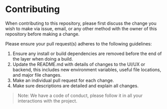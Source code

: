 # Contributing

When contributing to this repository, please first discuss the change you wish to make via issue,
email, or any other method with the owner of this repository before making a change. 

Please ensure your pull request(s) adheres to the following guidelines:

1. Ensure any install or build dependencies are removed before the end of the layer when doing a 
   build.
2. Update the README.md with details of changes to the UI/UX or backend, this includes new environment 
   variables, useful file locations, and major file changes.
3. Make an individual pull request for each change.
4. Make sure descriptions are detailed and explain all changes.

> Note: We have a code of conduct, please follow it in all your interactions with the project.